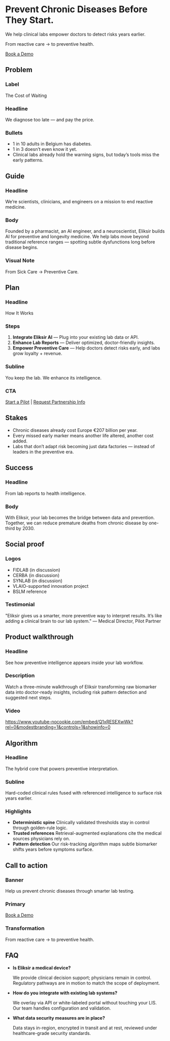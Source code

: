 # Prevent Chronic Diseases Before They Start.

We help clinical labs empower doctors to detect risks years earlier.

From reactive care → to preventive health.

[Book a Demo](#final-cta)

## Problem

### Label
The Cost of Waiting

### Headline
We diagnose too late — and pay the price.

### Bullets
- 1 in 10 adults in Belgium has diabetes.
- 1 in 3 doesn’t even know it yet.
- Clinical labs already hold the warning signs, but today’s tools miss the early patterns.

## Guide

### Headline
We’re scientists, clinicians, and engineers on a mission to end reactive medicine.

### Body
Founded by a pharmacist, an AI engineer, and a neuroscientist, Eliksir builds AI for preventive and longevity medicine.
We help labs move beyond traditional reference ranges — spotting subtle dysfunctions long before disease begins.

### Visual Note
From Sick Care → Preventive Care.

## Plan

### Headline
How It Works

### Steps
1. **Integrate Eliksir AI** — Plug into your existing lab data or API.
2. **Enhance Lab Reports** — Deliver optimized, doctor-friendly insights.
3. **Empower Preventive Care** — Help doctors detect risks early, and labs grow loyalty + revenue.

### Subline
You keep the lab. We enhance its intelligence.

### CTA
[Start a Pilot](#final-cta) | [Request Partnership Info](#final-cta)

## Stakes

- Chronic diseases already cost Europe €207 billion per year.
- Every missed early marker means another life altered, another cost added.
- Labs that don’t adapt risk becoming just data factories — instead of leaders in the preventive era.

## Success

### Headline
From lab reports to health intelligence.

### Body
With Eliksir, your lab becomes the bridge between data and prevention.
Together, we can reduce premature deaths from chronic disease by one-third by 2030.

## Social proof

### Logos
- FIDLAB (in discussion)
- CERBA (in discussion)
- SYNLAB (in discussion)
- VLAIO-supported innovation project
- BSLM reference

### Testimonial
"Eliksir gives us a smarter, more preventive way to interpret results. It’s like adding a clinical brain to our lab system." — Medical Director, Pilot Partner

## Product walkthrough

### Headline
See how preventive intelligence appears inside your lab workflow.

### Description
Watch a three-minute walkthrough of Eliksir transforming raw biomarker data into doctor-ready insights, including risk pattern detection and suggested next steps.

### Video
https://www.youtube-nocookie.com/embed/Q1xRESEXwWk?rel=0&modestbranding=1&controls=1&showinfo=0

## Algorithm

### Headline
The hybrid core that powers preventive interpretation.

### Subline
Hard-coded clinical rules fused with referenced intelligence to surface risk years earlier.

### Highlights
- **Deterministic spine** Clinically validated thresholds stay in control through golden-rule logic.
- **Trusted references** Retrieval-augmented explanations cite the medical sources physicians rely on.
- **Pattern detection** Our risk-tracking algorithm maps subtle biomarker shifts years before symptoms surface.

## Call to action

### Banner
Help us prevent chronic diseases through smarter lab testing.

### Primary
[Book a Demo](mailto:yannick@eliksir.health)

### Transformation
From reactive care → to preventive health.

## FAQ

- **Is Eliksir a medical device?**
  
  We provide clinical decision support; physicians remain in control. Regulatory pathways are in motion to match the scope of deployment.
  
- **How do you integrate with existing lab systems?**
  
  We overlay via API or white-labeled portal without touching your LIS. Our team handles configuration and validation.
  
- **What data security measures are in place?**
  
  Data stays in-region, encrypted in transit and at rest, reviewed under healthcare-grade security standards.
